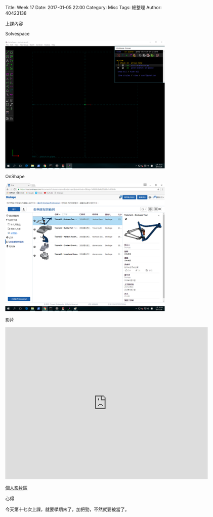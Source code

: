 Title: Week 17
Date: 2017-01-05 22:00
Category: Misc
Tags: 總整理
Author: 40423138

上課內容

<!-- PELICAN_END_SUMMARY -->


<p>Solvespace<p>

<img src="../data/image/W17-1.png" width="800" />

<p>OnShape<p>

<img src="../data/image/W17-2.png" width="800" />


<p>影片</p>
<iframe src="https://player.vimeo.com/video/198438045" width="640" height="480" frameborder="0" webkitallowfullscreen mozallowfullscreen allowfullscreen></iframe>


<p><a href="https://vimeo.com/user61521458">個人影片區</a></p>


<p>心得<p>

<p>今天第十七次上課，就要學期末了，加把勁，不然就要被當了。<p>





